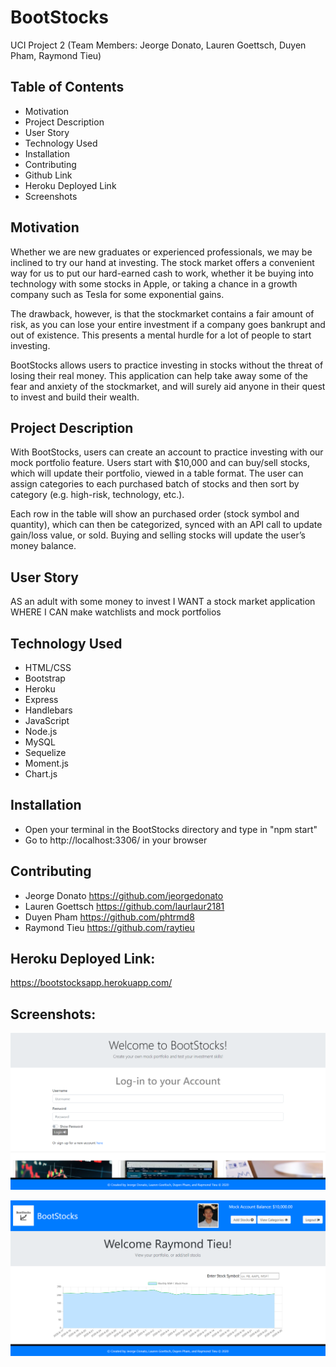 # BootStocks
UCI Project 2 (Team Members: Jeorge Donato, Lauren Goettsch, Duyen Pham, Raymond Tieu)

  
## Table of Contents

* Motivation
* Project Description
* User Story
* Technology Used
* Installation
* Contributing
* Github Link
* Heroku Deployed Link
* Screenshots


## Motivation

Whether we are new graduates or experienced professionals, we may be inclined to try our hand at investing.  The stock market offers a convenient way for us to put our hard-earned cash to work, whether it be buying into technology with some stocks in Apple, or taking a chance in a growth company such as Tesla for some exponential gains. 
 
The drawback, however, is that the stockmarket contains a fair amount of risk, as you can lose your entire investment if a company goes bankrupt and out of existence.  This presents a mental hurdle for a lot of people to start investing.

BootStocks allows users to practice investing in stocks without the threat of losing their real money. This application can help take away some of the fear and anxiety of the stockmarket, and will surely aid anyone in their quest to invest and build their wealth. 


## Project Description

With BootStocks, users can create an account to practice investing with our mock portfolio feature. Users start with $10,000 and can buy/sell stocks, which will update their portfolio, viewed in a table format.  The user can assign categories to each purchased batch of stocks and then sort by category (e.g. high-risk, technology, etc.).  

Each row in the table will show an purchased order (stock symbol and quantity), which can then be categorized, synced with an API call to update gain/loss value, or sold.  Buying and selling stocks will update the user’s money balance.


## User Story

AS an adult with some money to invest
I WANT a stock market application
WHERE I CAN make watchlists and mock portfolios


## Technology Used 

* HTML/CSS
* Bootstrap
* Heroku
* Express
* Handlebars
* JavaScript
* Node.js
* MySQL
* Sequelize
* Moment.js
* Chart.js


## Installation

* Open your terminal in the BootStocks directory and type in "npm start"
* Go to http://localhost:3306/ in your browser


## Contributing

* Jeorge Donato https://github.com/jeorgedonato
* Lauren Goettsch https://github.com/laurlaur2181
* Duyen Pham https://github.com/phtrmd8
* Raymond Tieu https://github.com/raytieu

## Heroku Deployed Link:
https://bootstocksapp.herokuapp.com/


## Screenshots:
![Image 1](./public/images/readme_ss_1.PNG)

![Image 2](./public/images/readme_ss_2.PNG)

